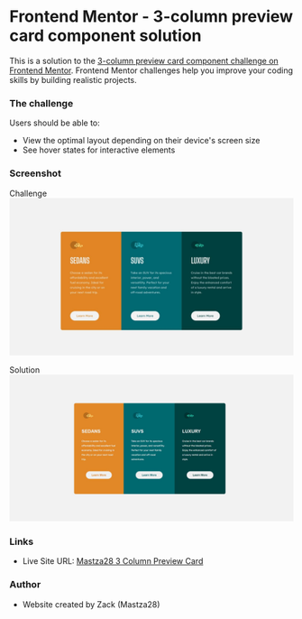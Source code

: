 # Frontend Mentor - 3-column preview card component solution

This is a solution to the [3-column preview card component challenge on Frontend Mentor](https://www.frontendmentor.io/challenges/3column-preview-card-component-pH92eAR2-). Frontend Mentor challenges help you improve your coding skills by building realistic projects. 


### The challenge

Users should be able to:

- View the optimal layout depending on their device's screen size
- See hover states for interactive elements


### Screenshot

Challenge
![](/design/desktop-design.jpg)


Solution
![](/images/Home-Page.JPG)




### Links

- Live Site URL: [Mastza28 3 Column Preview Card](https://mastza28.github.io/3-column-preview-card-component-main/)


### Author

- Website created by Zack (Mastza28)